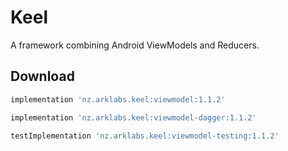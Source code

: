 # Keel

A framework combining Android ViewModels and Reducers.

Download
-----

```groovy
implementation 'nz.arklabs.keel:viewmodel:1.1.2'

implementation 'nz.arklabs.keel:viewmodel-dagger:1.1.2'

testImplementation 'nz.arklabs.keel:viewmodel-testing:1.1.2'

```
